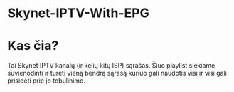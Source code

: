 # Skynet-IPTV-With-EPG

# Kas čia?

Tai Skynet IPTV kanalų (ir kelių kitų ISP) sąrašas. Šiuo playlist siekiame suvienodinti ir turėti vieną bendrą sąrašą kuriuo gali naudotis visi ir visi gali prisidėti prie jo tobulinimo.
